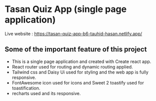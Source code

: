 # Tasan Quiz App (single page application)

Live website : https://tasan-quiz-app-b6-tauhid-hasan.netlify.app/

## Some of the important feature of this project

* This is a single page application and created with Create react app. 
* React router used for routing and dynamic routing applied.
* Tailwind css and Daisy Ui used for styling and the web app is fully responsive.
* FontAwesome icon used for icons and Sweet 2 toastify used for toastification.
* recharts used and its responsive.
              

